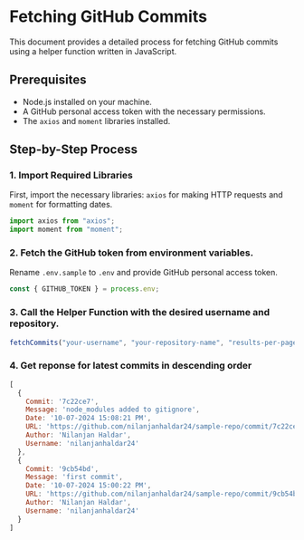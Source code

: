 # Fetching GitHub Commits

This document provides a detailed process for fetching GitHub commits using a helper function written in JavaScript.

## Prerequisites

- Node.js installed on your machine.
- A GitHub personal access token with the necessary permissions.
- The `axios` and `moment` libraries installed.

## Step-by-Step Process

### 1. Import Required Libraries

First, import the necessary libraries: `axios` for making HTTP requests and `moment` for formatting dates.

```javascript
import axios from "axios";
import moment from "moment";
```


### 2. Fetch the GitHub token from environment variables.

Rename `.env.sample` to `.env` and provide GitHub personal access token.

```javascript
const { GITHUB_TOKEN } = process.env;
```

### 3. Call the Helper Function with the desired username and repository.

```javascript
fetchCommits("your-username", "your-repository-name", "results-per-page"(OPTIONAL));
```
### 4. Get reponse for latest commits in descending order

```javascript
[
  {
    Commit: '7c22ce7',
    Message: 'node_modules added to gitignore',
    Date: '10-07-2024 15:08:21 PM',
    URL: 'https://github.com/nilanjanhaldar24/sample-repo/commit/7c22ce70f0ebab7624e0c547d27137c651397f98',
    Author: 'Nilanjan Haldar',
    Username: 'nilanjanhaldar24'
  },
  {
    Commit: '9cb54bd',
    Message: 'first commit',
    Date: '10-07-2024 15:00:22 PM',
    URL: 'https://github.com/nilanjanhaldar24/sample-repo/commit/9cb54bdac63a33da3c1c4e90e156da298819634f',
    Author: 'Nilanjan Haldar',
    Username: 'nilanjanhaldar24'
  }
]
```


